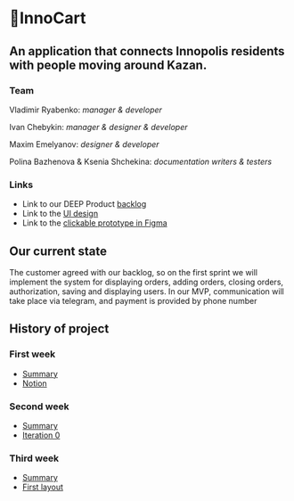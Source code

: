 # 🛒InnoCart
## An application that connects Innopolis residents with people moving around Kazan.

### Team
Vladimir Ryabenko: _manager & developer_ 

Ivan Chebykin: _manager & designer & developer_

Maxim Emelyanov: _designer & developer_

Polina Bazhenova & Ksenia Shchekina: _documentation writers & testers_


### Links
* Link to our DEEP Product [backlog](https://github.com/InnoSWP/InnoCart/projects/1)
* Link to the [UI design](https://www.figma.com/file/IwHlIEm6KW9Id4vlKFG09B/InnoCart?node-id=0%3A1)
* Link to the [clickable prototype in Figma](https://www.figma.com/proto/IwHlIEm6KW9Id4vlKFG09B/InnoCart?node-id=83%3A59&scaling=scale-down&page-id=0%3A1&starting-point-node-id=83%3A59&show-proto-sidebar=1)

## Our current state
The customer agreed with our backlog, so on the first sprint we will implement the system for displaying orders, adding orders, closing orders, authorization, saving and displaying users. In our MVP, communication will take place via telegram, and payment is provided by phone number


## History of project
### First week
* [Summary](https://drive.google.com/file/d/1ezn0zbvN8qUjkdWopXG83LRekrY9s3Xf/view?usp=sharing)
* [Notion](https://almond-roquefort-b37.notion.site/InnoCart-86db2b644ca344fd94527807bd4509ef)
### Second week
* [Summary](https://drive.google.com/file/d/1bZPOZRYgftLD3IyW2mcandkb_M828NiR/view?usp=sharing)
* [Iteration 0](https://docs.google.com/presentation/d/1jcMczEf1n12bPiG_dMv64pDl67qKcO2m54ysTg3r-ew/edit?usp=sharing)
### Third week
* [Summary](https://drive.google.com/file/d/1W4I_wS6Is9gAEADgtpH4yyuiPbETdyRK/view?usp=sharing)
* [First layout](https://drive.google.com/file/d/1R_6z6rO3wRPKUKCtmVTb0q_DZlBvm2ut/view?usp=sharing)
